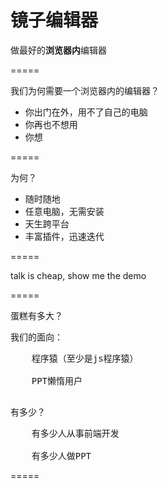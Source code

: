 # 镜子编辑器
做最好的**浏览器内**编辑器


=====

我们为何需要一个浏览器内的编辑器？

* 你出门在外，用不了自己的电脑
* 你再也不想用
* 你想

=====

为何？

* 随时随地
* 任意电脑，无需安装
* 天生跨平台
* 丰富插件，迅速迭代

=====

talk is cheap, show me the demo

=====

蛋糕有多大？

我们的面向：
<pre>
	程序猿（至少是js程序猿）
	
	PPT懒惰用户
	
</pre>	

有多少？

<pre>
	有多少人从事前端开发
	
	有多少人做PPT	
</pre>	



=====


 